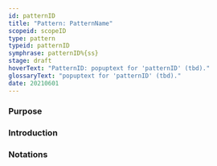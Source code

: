 ```yaml
---
id: patternID
title: "Pattern: PatternName"
scopeid: scopeID
type: pattern
typeid: patternID
symphrase: patternID%{ss}
stage: draft
hoverText: "PatternID: popuptext for 'patternID' (tbd)."
glossaryText: "popuptext for 'patternID' (tbd)."
date: 20210601
---
```

<!-- A pattern captures/describes a set of concepts, relations between them, and rules or constraints that (instances) thereof comply with. As such, it is a concise and possibly formal description of a coherent set of ideas, a mental model if you will, that can be used to facilitate one's thinking about/with these concepts.
Please fill in the placeholders in this file as follows:
- `<existing-scopeID>`: machine readable text that identifies the scope in which this pattern is defined;
- `<Existing Scope>`: human readable text that identifies the scope in which this pattern is defined;
- `<NewPatternID>`: machine readable text that identifies this pattern within <existing-scopeID>;
- `<New Pattern>`: human readable text that identifies this pattern within <Existing Scope>;
-->

### Purpose
<!-- Concisely describe what can you do with the pattern that is (at least) harder if you didn't have it. -->

### Introduction
<!-- Gently introduce the pattern, by referring to real-world situations and using colloquial terms, so that when someone has read the text, (s)he knows what it is about, and is ready to delve into the specifics of the pattern. -->

### Notations
<!-- This (optional) section specifies the notations that are used, or refers to such a specification. -->

### <!-- any number of other sections, as is fit for describing the pattern -->
<!-- text as appropriate for such a section -->

<!--
---
### Footnotes

[//]: # This (optional) section contains any footnotes that may have been specified in the text above.

[^1]: the text for footnote [^1] goes here.

-->